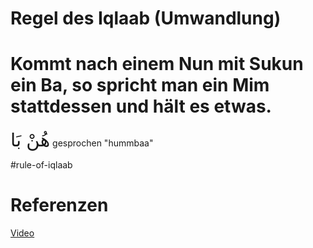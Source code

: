 # Regel des Iqlaab (Umwandlung)

# Kommt nach einem Nun mit Sukun ein Ba, so spricht man ein Mim stattdessen und hält es etwas.

<span style="font-size: 22pt">هُنْ بَا</span>
gesprochen "hummbaa"

#rule-of-iqlaab

# Referenzen
[Video](https://youtu.be/-vh7b80Eolk)

